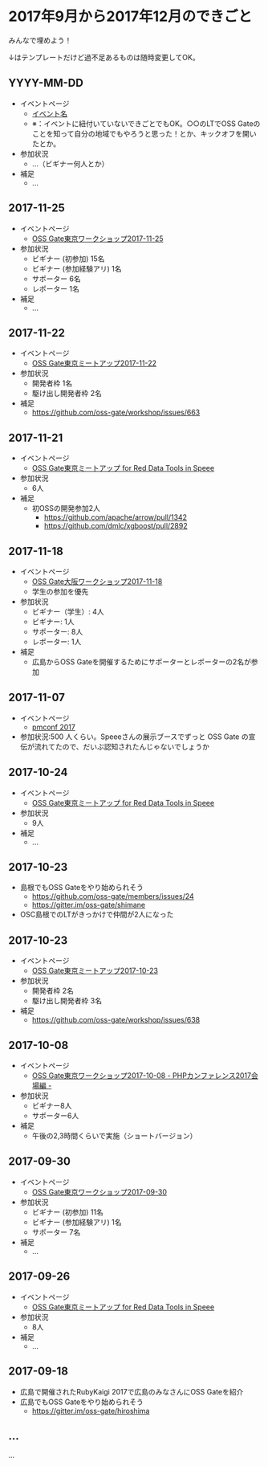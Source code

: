 # 2017年9月から2017年12月のできごと

みんなで埋めよう！

↓はテンプレートだけど過不足あるものは随時変更してOK。

## YYYY-MM-DD

* イベントページ
  * [イベント名](https://oss-gate.doorkeeper.jp/events/EVENT_ID)
  * ※：イベントに紐付いていないできごとでもOK。○○のLTでOSS Gateのことを知って自分の地域でもやろうと思った！とか、キックオフを開いたとか。
* 参加状況
  * ...（ビギナー何人とか）
* 補足
  * ...

## 2017-11-25
* イベントページ
  * [OSS Gate東京ワークショップ2017-11-25](https://oss-gate.doorkeeper.jp/events/66254)
* 参加状況
  * ビギナー (初参加) 15名
  * ビギナー (参加経験アリ) 1名
  * サポーター 6名
  * レポーター 1名
* 補足
  * ...

## 2017-11-22
* イベントページ
  * [OSS Gate東京ミートアップ2017-11-22](https://oss-gate.doorkeeper.jp/events/66982)
* 参加状況
  * 開発者枠 1名
  * 駆け出し開発者枠 2名
* 補足
  * https://github.com/oss-gate/workshop/issues/663

## 2017-11-21

* イベントページ
  * [OSS Gate東京ミートアップ for Red Data Tools in Speee](https://speee.connpass.com/event/70508/)
* 参加状況
  * 6人
* 補足
  * 初OSSの開発参加2人
    * https://github.com/apache/arrow/pull/1342
    * https://github.com/dmlc/xgboost/pull/2892

## 2017-11-18

* イベントページ
  * [OSS Gate大阪ワークショップ2017-11-18](https://oss-gate.doorkeeper.jp/events/65122)
  * 学生の参加を優先
* 参加状況
  * ビギナー（学生）:	4人
  * ビギナー:	1人
  * サポーター:	8人
  * レポーター:	1人
* 補足
  * 広島からOSS Gateを開催するためにサポーターとレポーターの2名が参加

## 2017-11-07
* イベントページ
  * [pmconf 2017](http://2017.pmconf.jp/)
* 参加状況:500 人くらい。Speeeさんの展示ブースでずっと OSS Gate の宣伝が流れてたので、だいぶ認知されたんじゃないでしょうか

## 2017-10-24

* イベントページ
  * [OSS Gate東京ミートアップ for Red Data Tools in Speee](https://speee.connpass.com/event/68092/)
* 参加状況
  * 9人
* 補足
  * ...

## 2017-10-23

* 島根でもOSS Gateをやり始められそう
  * https://github.com/oss-gate/members/issues/24
  * https://gitter.im/oss-gate/shimane
* OSC島根でのLTがきっかけで仲間が2人になった

## 2017-10-23
* イベントページ
  * [OSS Gate東京ミートアップ2017-10-23](https://oss-gate.doorkeeper.jp/events/65754)
* 参加状況
  * 開発者枠 2名
  * 駆け出し開発者枠 3名
* 補足
  * https://github.com/oss-gate/workshop/issues/638

## 2017-10-08

* イベントページ
  * [OSS Gate東京ワークショップ2017-10-08 - PHPカンファレンス2017会場編 -](https://phpcon.connpass.com/event/66822/)
* 参加状況
  * ビギナー8人
  * サポーター6人
* 補足
  * 午後の2,3時間くらいで実施（ショートバージョン）

## 2017-09-30
* イベントページ
  * [OSS Gate東京ワークショップ2017-09-30](https://oss-gate.doorkeeper.jp/events/64582)
* 参加状況
  * ビギナー (初参加) 11名
  * ビギナー (参加経験アリ) 1名
  * サポーター 7名
* 補足
  * ...

## 2017-09-26

* イベントページ
  * [OSS Gate東京ミートアップ for Red Data Tools in Speee](https://speee.connpass.com/event/66165/)
* 参加状況
  * 8人
* 補足
  * ...

## 2017-09-18

* 広島で開催されたRubyKaigi 2017で広島のみなさんにOSS Gateを紹介
* 広島でもOSS Gateをやり始められそう
  * https://gitter.im/oss-gate/hiroshima

## ...

...
